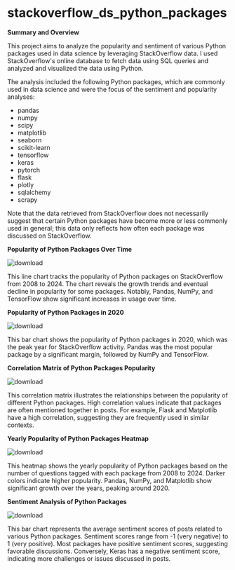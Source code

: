 # stackoverflow_ds_python_packages

**Summary and Overview**

This project aims to analyze the popularity and sentiment of various Python packages used in data science by leveraging StackOverflow data. I used StackOverflow's online database to fetch data using SQL queries and analyzed and visualized the data using Python.

The analysis included the following Python packages, which are commonly used in data science and were the focus of the sentiment and popularity analyses:

- pandas
- numpy
- scipy
- matplotlib
- seaborn
- scikit-learn
- tensorflow
- keras
- pytorch
- flask
- plotly
- sqlalchemy
- scrapy

Note that the data retrieved from StackOverflow does not necessarily suggest that certain Python packages have become more or less commonly used in general; this data only reflects how often each package was discussed on StackOverflow.


**Popularity of Python Packages Over Time**

![download](https://github.com/audreybayne14/stackoverflow_ds_python_packages/assets/148846840/e114639d-7839-4209-aa8f-8a618a16fb39)

This line chart tracks the popularity of Python packages on StackOverflow from 2008 to 2024. The chart reveals the growth trends and eventual decline in popularity for some packages. Notably, Pandas, NumPy, and TensorFlow show significant increases in usage over time.


**Popularity of Python Packages in 2020**

![download](https://github.com/audreybayne14/stackoverflow_ds_python_packages/assets/148846840/8a220967-2981-4c89-b6f0-a971220fffbb)

This bar chart shows the popularity of Python packages in 2020, which was the peak year for StackOverflow activity. Pandas was the most popular package by a significant margin, followed by NumPy and TensorFlow.


**Correlation Matrix of Python Packages Popularity**

![download](https://github.com/audreybayne14/stackoverflow_ds_python_packages/assets/148846840/17c3493d-cc54-4541-a5ca-dbf3a183b0e1)

This correlation matrix illustrates the relationships between the popularity of different Python packages. High correlation values indicate that packages are often mentioned together in posts. For example, Flask and Matplotlib have a high correlation, suggesting they are frequently used in similar contexts.


**Yearly Popularity of Python Packages Heatmap**

![download](https://github.com/audreybayne14/stackoverflow_ds_python_packages/assets/148846840/5eee573b-bcd3-4818-9490-c3af5c7125a9)

This heatmap shows the yearly popularity of Python packages based on the number of questions tagged with each package from 2008 to 2024. Darker colors indicate higher popularity. Pandas, NumPy, and Matplotlib show significant growth over the years, peaking around 2020.


**Sentiment Analysis of Python Packages**

![download](https://github.com/audreybayne14/stackoverflow_ds_python_packages/assets/148846840/83d2322e-eafd-4241-b16b-e7688e364f51)

This bar chart represents the average sentiment scores of posts related to various Python packages. Sentiment scores range from -1 (very negative) to 1 (very positive). Most packages have positive sentiment scores, suggesting favorable discussions. Conversely, Keras has a negative sentiment score, indicating more challenges or issues discussed in posts.
